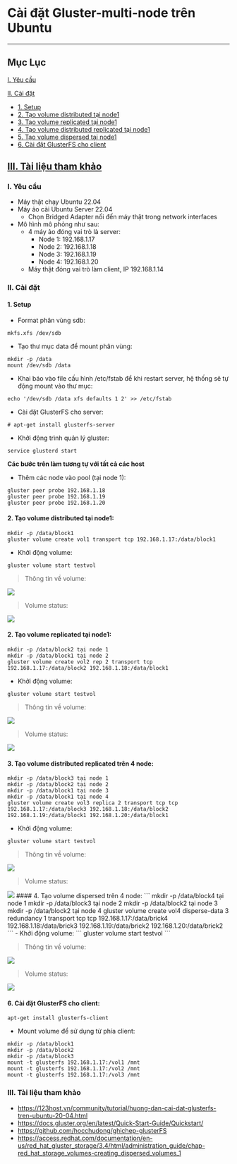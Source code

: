 # Cài đặt Gluster-multi-node trên Ubuntu
---
## Mục Lục 

[I. Yêu cầu](#req)

[II. Cài đặt](#set)
- [1. Setup](#su)
- [2. Tạo volume distributed tại node1](#vd)
- [3. Tạo volume replicated tại node1](#vr)
- [4. Tạo volume distributed replicated tại node1](#vdr)    
- [5. Tạo volume dispersed tại node1](#vdi)
- [6. Cài đặt GlusterFS cho client](#cli)

[III. Tài liệu tham khảo](#references)
---
 <a name='req'></a> 
### I. Yêu cầu
- Máy thật chạy Ubuntu 22.04
- Máy ảo cài Ubuntu Server 22.04
   - Chọn Bridged Adapter nối đến máy thật trong network interfaces
- Mô hình mô phỏng như sau:
  - 4 máy ảo đóng vai trò là server:
     - Node 1: 192.168.1.17
     - Node 2: 192.168.1.18
     - Node 3: 192.168.1.19
     - Node 4: 192.168.1.20
  - Máy thật đóng vai trò làm client, IP 192.168.1.14


 <a name='set'></a> 
### II. Cài đặt
 <a name='su'></a> 
#### 1. Setup
- Format phân vùng sdb:
```
mkfs.xfs /dev/sdb
```
- Tạo thư mục data để mount phân vùng:
```
mkdir -p /data
mount /dev/sdb /data
```
- Khai báo vào file cấu hình /etc/fstab để khi restart server, hệ thống sẽ tự động mount vào thư mục:
```
echo '/dev/sdb /data xfs defaults 1 2' >> /etc/fstab
```
  - Cài đặt GlusterFS cho server:
```
# apt-get install glusterfs-server
```
 - Khởi động trình quản lý gluster:
 ```
service glusterd start
 ```
**Các bước trên làm tương tự với tất cả các host**

- Thêm các node vào pool (tại node 1):
```
gluster peer probe 192.168.1.18
gluster peer probe 192.168.1.19
gluster peer probe 192.168.1.20
```

 <a name='vd'></a> 
#### 2. Tạo volume distributed tại node1:
```
mkdir -p /data/block1
gluster volume create vol1 transport tcp 192.168.1.17:/data/block1
```
 - Khởi động volume:
 ```
gluster volume start testvol
```

> Thông tin về volume:

  <img src="./Images/vol1.png">

> Volume status:

  <img src="./Images/statusvol1.png">

 <a name='vr'></a> 
#### 2. Tạo volume replicated tại node1:
```
mkdir -p /data/block2 tại node 1
mkdir -p /data/block1 tại node 2
gluster volume create vol2 rep 2 transport tcp 192.168.1.17:/data/block2 192.168.1.18:/data/block1
```
- Khởi động volume:
 ```
gluster volume start testvol
```

> Thông tin về volume:

  <img src="./Images/vol2.png">

> Volume status:

  <img src="./Images/statusvol2.png">

<a name='vdr'></a>
#### 3. Tạo volume distributed replicated trên 4 node:
```
mkdir -p /data/block3 tại node 1
mkdir -p /data/block2 tại node 2
mkdir -p /data/block1 tại node 3
mkdir -p /data/block1 tại node 4
gluster volume create vol3 replica 2 transport tcp tcp 192.168.1.17:/data/block3 192.168.1.18:/data/block2 192.168.1.19:/data/block1 192.168.1.20:/data/block1
```
- Khởi động volume:
 ```
gluster volume start testvol
```

> Thông tin về volume:

  <img src="./Images/vol3.png">

> Volume status:

  <img src="./Images/statusvol3.png">
<a name='vdi'></a>
#### 4. Tạo volume dispersed trên 4 node:
```
mkdir -p /data/block4 tại node 1
mkdir -p /data/block3 tại node 2
mkdir -p /data/block2 tại node 3
mkdir -p /data/block2 tại node 4
gluster volume create vol4 disperse-data 3 redundancy 1 transport tcp tcp 192.168.1.17:/data/brick4 192.168.1.18:/data/brick3 192.168.1.19:/data/brick2 192.168.1.20:/data/brick2
```
- Khởi động volume:
 ```
gluster volume start testvol
```

> Thông tin về volume:

  <img src="./Images/vol4.png">

> Volume status:

  <img src="./Images/statusvol4.png">

<a name='cl'></a>
 #### 6. Cài đặt GlusterFS cho client:
 ```
apt-get install glusterfs-client
 ```
 - Mount volume để sử dụng từ phía client:
 
 ```
mkdir -p /data/block1
mkdir -p /data/block2
mkdir -p /data/block3
mount -t glusterfs 192.168.1.17:/vol1 /mnt
mount -t glusterfs 192.168.1.17:/vol2 /mnt
mount -t glusterfs 192.168.1.17:/vol3 /mnt

 ```


 <a name='references'></a> 
### III. Tài liệu tham khảo
- https://123host.vn/community/tutorial/huong-dan-cai-dat-glusterfs-tren-ubuntu-20-04.html
- https://docs.gluster.org/en/latest/Quick-Start-Guide/Quickstart/
- https://github.com/hocchudong/ghichep-glusterFS
- https://access.redhat.com/documentation/en-us/red_hat_gluster_storage/3.4/html/administration_guide/chap-red_hat_storage_volumes-creating_dispersed_volumes_1
